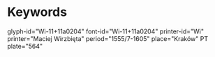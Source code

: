 # Keywords
glyph-id="Wi-11+11a0204"
font-id="Wi-11+11a0204"
printer-id="Wi"
printer="Maciej Wirzbięta"
period="1555/7-1605"
place="Kraków"
PT plate="564"
